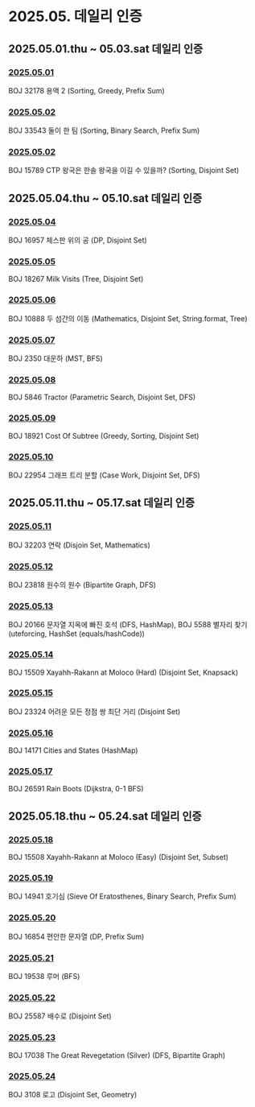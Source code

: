 # 2025.05. 데일리 인증

## 2025.05.01.thu ~ 05.03.sat 데일리 인증

### [2025.05.01](https://github.com/jwelyl/daily_certification/blob/main/2025/05/01/25_05_01_daily_certification.md)
BOJ 32178 용액 2 (Sorting, Greedy, Prefix Sum)

### [2025.05.02](https://github.com/jwelyl/daily_certification/blob/main/2025/05/02/25_05_02_daily_certification.md)
BOJ 33543 둘이 한 팀 (Sorting, Binary Search, Prefix Sum)

### [2025.05.02](https://github.com/jwelyl/daily_certification/blob/main/2025/05/03/25_05_03_daily_certification.md)
BOJ 15789 CTP 왕국은 한솔 왕국을 이길 수 있을까? (Sorting, Disjoint Set)

## 2025.05.04.thu ~ 05.10.sat 데일리 인증

### [2025.05.04](https://github.com/jwelyl/daily_certification/blob/main/2025/05/04/25_05_04_daily_certification.md)
BOJ 16957 체스판 위의 공 (DP, Disjoint Set)

### [2025.05.05](https://github.com/jwelyl/daily_certification/blob/main/2025/05/05/25_05_05_daily_certification.md)
BOJ 18267 Milk Visits (Tree, Disjoint Set)

### [2025.05.06](https://github.com/jwelyl/daily_certification/blob/main/2025/05/06/25_05_06_daily_certification.md)
BOJ 10888 두 섬간의 이동 (Mathematics, Disjoint Set, String.format, Tree)

### [2025.05.07](https://github.com/jwelyl/daily_certification/blob/main/2025/05/07/25_05_07_daily_certification.md)
BOJ 2350 대운하 (MST, BFS)

### [2025.05.08](https://github.com/jwelyl/daily_certification/blob/main/2025/05/08/25_05_08_daily_certification.md)
BOJ 5846 Tractor (Parametric Search, Disjoint Set, DFS)

### [2025.05.09](https://github.com/jwelyl/daily_certification/blob/main/2025/05/09/25_05_09_daily_certification.md)
BOJ 18921 Cost Of Subtree (Greedy, Sorting, Disjoint Set)

### [2025.05.10](https://github.com/jwelyl/daily_certification/blob/main/2025/05/10/25_05_10_daily_certification.md)
BOJ 22954 그래프 트리 분할 (Case Work, Disjoint Set, DFS)

## 2025.05.11.thu ~ 05.17.sat 데일리 인증

### [2025.05.11](https://github.com/jwelyl/daily_certification/blob/main/2025/05/11/25_05_11_daily_certification.md)
BOJ 32203 연락 (Disjoin Set, Mathematics)

### [2025.05.12](https://github.com/jwelyl/daily_certification/blob/main/2025/05/12/25_05_12_daily_certification.md)
BOJ 23818 원수의 원수 (Bipartite Graph, DFS)

### [2025.05.13](https://github.com/jwelyl/daily_certification/blob/main/2025/05/13/25_05_13_daily_certification.md)
BOJ 20166 문자열 지옥에 빠진 호석 (DFS, HashMap), BOJ 5588 별자리 찾기 (uteforcing, HashSet (equals/hashCode))

### [2025.05.14](https://github.com/jwelyl/daily_certification/blob/main/2025/05/14/25_05_14_daily_certification.md)
BOJ 15509 Xayahh-Rakann at Moloco (Hard) (Disjoint Set, Knapsack)

### [2025.05.15](https://github.com/jwelyl/daily_certification/blob/main/2025/05/15/25_05_15_daily_certification.md)
BOJ 23324 어려운 모든 정점 쌍 최단 거리 (Disjoint Set)

### [2025.05.16](https://github.com/jwelyl/daily_certification/blob/main/2025/05/16/25_05_16_daily_certification.md)
BOJ 14171 Cities and States (HashMap)

### [2025.05.17](https://github.com/jwelyl/daily_certification/blob/main/2025/05/17/25_05_17_daily_certification.md)
BOJ 26591 Rain Boots (Dijkstra, 0-1 BFS)

## 2025.05.18.thu ~ 05.24.sat 데일리 인증

### [2025.05.18](https://github.com/jwelyl/daily_certification/blob/main/2025/05/18/25_05_18_daily_certification.md)
BOJ 15508 Xayahh-Rakann at Moloco (Easy) (Disjoint Set, Subset)

### [2025.05.19](https://github.com/jwelyl/daily_certification/blob/main/2025/05/19/25_05_19_daily_certification.md)
BOJ 14941 호기심 (Sieve Of Eratosthenes, Binary Search, Prefix Sum)

### [2025.05.20](https://github.com/jwelyl/daily_certification/blob/main/2025/05/20/25_05_20_daily_certification.md)
BOJ 16854 편안한 문자열 (DP, Prefix Sum)

### [2025.05.21](https://github.com/jwelyl/daily_certification/blob/main/2025/05/21/25_05_21_daily_certification.md)
BOJ 19538 루머 (BFS)

### [2025.05.22](https://github.com/jwelyl/daily_certification/blob/main/2025/05/22/25_05_22_daily_certification.md)
BOJ 25587 배수로 (Disjoint Set)

### [2025.05.23](https://github.com/jwelyl/daily_certification/blob/main/2025/05/23/25_05_23_daily_certification.md)
BOJ 17038 The Great Revegetation (Silver) (DFS, Bipartite Graph)

### [2025.05.24](https://github.com/jwelyl/daily_certification/blob/main/2025/05/24/25_05_24_daily_certification.md)
BOJ 3108 로고 (Disjoint Set, Geometry)